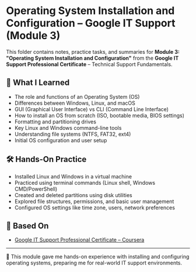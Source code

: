 # Operating System Installation and Configuration – Google IT Support (Module 3)

This folder contains notes, practice tasks, and summaries for **Module 3: "Operating System Installation and Configuration"** from the **Google IT Support Professional Certificate** – Technical Support Fundamentals.

## 🧠 What I Learned

- The role and functions of an Operating System (OS)
- Differences between Windows, Linux, and macOS
- GUI (Graphical User Interface) vs CLI (Command Line Interface)
- How to install an OS from scratch (ISO, bootable media, BIOS settings)
- Formatting and partitioning drives
- Key Linux and Windows command-line tools
- Understanding file systems (NTFS, FAT32, ext4)
- Initial OS configuration and user setup

## 🛠️ Hands-On Practice

- Installed Linux and Windows in a virtual machine
- Practiced using terminal commands (Linux shell, Windows CMD/PowerShell)
- Created and deleted partitions using disk utilities
- Explored file structures, permissions, and basic user management
- Configured OS settings like time zone, users, network preferences


## 🔗 Based On

- [Google IT Support Professional Certificate – Coursera](https://www.coursera.org/professional-certificates/google-it-support)

---

📌 This module gave me hands-on experience with installing and configuring operating systems, preparing me for real-world IT support environments.

